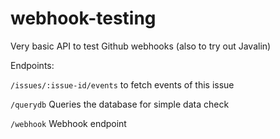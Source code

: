 # webhook-testing

Very basic API to test Github webhooks (also to try out Javalin)

Endpoints:

```/issues/:issue-id/events``` 
to fetch events of this issue

```/querydb```
Queries the database for simple data check

```/webhook```
Webhook endpoint
